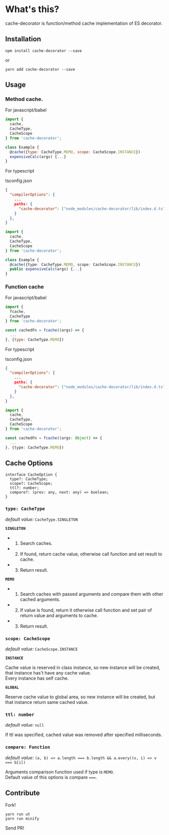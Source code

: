 # What's this?

cache-decorator is function/method cache implementation of ES decorator.

## Installation

```
npm install cache-decorator --save
```

or

```
yarn add cache-decorator --save
```

## Usage

### Method cache.

For javascript/babel

```javascript
import {
  cache,
  CacheType,
  CacheScope
} from 'cache-decorator';

class Example {
  @cache({type: CacheType.MEMO, scope: CacheScope.INSTANCE})
  expensiveCalc(args) {...}
}
```

For typescript

tsconfig.json
```json
{
  "compilerOptions": {
    ...
    paths: {
      "cache-decorator": ["node_modules/cache-decorator/lib/index.d.ts"]
    }
  },
}
```

```typescript
import {
  cache,
  CacheType,
  CacheScope
} from 'cache-decorator';

class Example {
  @cache({type: CacheType.MEMO, scope: CacheScope.INSTANCE})
  public expensiveCalc(args) {...}
}
```

### Function cache

For javascript/babel

```javascript
import {
  fcache,
  CacheType
} from 'cache-decorator';

const cachedFn = fcache((args) => {
  ...
}, {type: CacheType.MEMO})
```

For typescript

tsconfig.json
```json
{
  "compilerOptions": {
    ...
    paths: {
      "cache-decorator": ["node_modules/cache-decorator/lib/index.d.ts"]
    }
  },
}
```

```typescript
import {
  cache,
  CacheType,
  CacheScope
} from 'cache-decorator';

const cachedFn = fcache((args: Object) => {
  ...
}, {type: CacheType.MEMO})
```

## Cache Options


```
interface CacheOption {
  type?: CacheType;
  scope?: CacheScope;
  ttl?: number;
  compare?: (prev: any, next: any) => boolean;
}
```


### `type: CacheType`

*default value:* `CacheType.SINGLETON`

**`SINGLETON`**

* 1. Search caches.
* 2. If found, return cache value, otherwise call function and set result to cache.
* 3. Return result.


**`MEMO`**

* 1. Search caches with passed arguments and compare them with other cached arguments.
* 2. If value is found, return it otherwise call function and set pair of return value and arguments to cache.
* 3. Return result.


### `scope: CacheScope`

*default value:* `CacheScope.INSTANCE`

**`INSTANCE`**

Cache value is reserved in class instance, so new instance will be created, that instance has't have any cache value.  
Every instance has self cache.

**`GLOBAL`**

Reserve cache value to global area, so new instance will be created, but that instance return same cached value.


### `ttl: number`

*default value*: `null`

If ttl was specified, cached value was removed after specified milliseconds.


### `compare: Function`

*default value*: `(a, b) => a.length === b.length && a.every((v, i) => v === b[i])`

Arguments comparison function used if type is `MEMO`.  
Default value of this options is compare `===`.


## Contribute

Fork!
```
yarn run ut
yarn run minify
```
Send PR!

